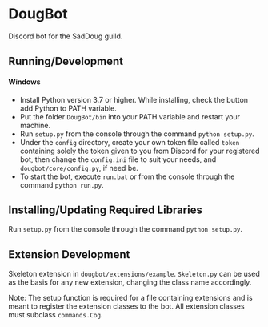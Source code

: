 # DougBot
Discord bot for the SadDoug guild.

## Running/Development
#### Windows
* Install Python version 3.7 or higher. While installing, check the button add Python to PATH variable.
* Put the folder `DougBot/bin` into your PATH variable and restart your machine.
* Run `setup.py` from the console through the command `python setup.py`.
* Under the `config` directory, create your own token file called `token` containing solely the token given to you from Discord for your registered bot, then change the `config.ini` file to suit your needs, and `dougbot/core/config.py`, if need be.
* To start the bot, execute `run.bat` or from the console through the command `python run.py`.

## Installing/Updating Required Libraries
Run `setup.py` from the console through the command `python setup.py`.

## Extension Development
Skeleton extension in `dougbot/extensions/example`. `Skeleton.py` can be used as the basis for any new extension, changing the class name accordingly. 

Note: The setup function is required for a file containing extensions and is meant to register the extension classes to the bot. All extension classes must subclass `commands.Cog`.
